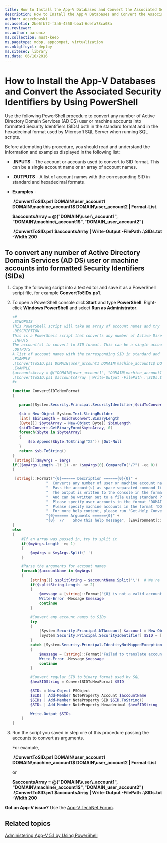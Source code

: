 ```yaml
---
title: How to Install the App-V Databases and Convert the Associated Security Identifiers by Using PowerShell
description: How to Install the App-V Databases and Convert the Associated Security Identifiers by Using PowerShell
author: aczechowski
ms.assetid: 2be6fb72-f3a6-4550-bba1-6defa78ca08a
ms.reviewer:
ms.author: aaroncz
ms.collection: must-keep
ms.pagetype: mdop, appcompat, virtualization
ms.mktglfcycl: deploy
ms.sitesec: library
ms.date: 06/16/2016
---
```


# How to Install the App-V Databases and Convert the Associated Security Identifiers by Using PowerShell

Use the following PowerShell procedure to convert any number of Active Directory Domain Services (AD DS) user or machine accounts into formatted Security Identifiers (SIDs) both in the standard format and in the hexadecimal format used by Microsoft SQL Server when running SQL scripts.

Before attempting this procedure, you should read and understand the information and examples displayed in the following list:

- **.INPUTS** – The account or accounts used to convert to SID format. This can be a single account name or an array of account names.

- **.OUTPUTS** - A list of account names with the corresponding SID in standard and hexadecimal formats.

- **Examples** -

    **.\\ConvertToSID.ps1 DOMAIN\\user\_account1 DOMAIN\\machine\_account1$ DOMAIN\\user\_account2 | Format-List**.

    **$accountsArray = @("DOMAIN\\user\_account1", "DOMAIN\\machine\_account1$", "DOMAIN\_user\_account2")**

    **.\\ConvertToSID.ps1 $accountsArray | Write-Output -FilePath .\\SIDs.txt -Width 200**

## To convert any number of Active Directory Domain Services (AD DS) user or machine accounts into formatted Security Identifiers (SIDs)

1. Copy the following script into a text editor and save it as a PowerShell script file, for example **ConvertToSIDs.ps1**.
1. To open a PowerShell console click **Start** and type **PowerShell**. Right-click **Windows PowerShell** and select **Run as Administrator**.

   ```powershell
   <#
   .SYNOPSIS
   This PowerShell script will take an array of account names and try to convert each of them to the corresponding SID in standard and hexadecimal formats.
   .DESCRIPTION
   This is a PowerShell script that converts any number of Active Directory (AD) user or machine accounts into formatted Security Identifiers (SIDs) both in the standard format and in the hexadecimal format used by SQL server when running SQL scripts.
   .INPUTS
   The account(s) to convert to SID format. This can be a single account name or an array of account names. Please see examples below.
   .OUTPUTS
   A list of account names with the corresponding SID in standard and hexadecimal formats
   .EXAMPLE
   .\ConvertToSID.ps1 DOMAIN\user_account1 DOMAIN\machine_account1$ DOMAIN\user_account2 | Format-List
   .EXAMPLE
   $accountsArray = @("DOMAIN\user_account1", "DOMAIN\machine_account1$", "DOMAIN_user_account2")
   .\ConvertToSID.ps1 $accountsArray | Write-Output -FilePath .\SIDs.txt -Width 200
   #>

   function ConvertSIDToHexFormat
   {

      param([System.Security.Principal.SecurityIdentifier]$sidToConvert)

      $sb = New-Object System.Text.StringBuilder
      [int] $binLength = $sidToConvert.BinaryLength
      [Byte[]] $byteArray = New-Object Byte[] $binLength
      $sidToConvert.GetBinaryForm($byteArray, 0)
      foreach($byte in $byteArray)
      {
          $sb.Append($byte.ToString("X2")) |Out-Null
      }
      return $sb.ToString()
   }
    [string[]]$myArgs = $args
   if(($myArgs.Length -lt 1) -or ($myArgs[0].CompareTo("/?") -eq 0))
   {

    [string]::Format("{0}====== Description ======{0}{0}" +
                  "  Converts any number of user or machine account names to string and hexadecimal SIDs.{0}" +
                  "  Pass the account(s) as space separated command line parameters. (For example 'ConvertToSID.ps1 DOMAIN\Account1 DOMAIN\Account2 ...'){0}" +
                  "  The output is written to the console in the format 'Account name    SID as string   SID as hexadecimal'{0}" +
                  "  And can be written out to a file using standard PowerShell redirection{0}" +
                  "  Please specify user accounts in the format 'DOMAIN\username'{0}" +
                  "  Please specify machine accounts in the format 'DOMAIN\machinename$'{0}" +
                  "  For more help content, please run 'Get-Help ConvertToSID.ps1'{0}" +
                  "{0}====== Arguments ======{0}" +
                  "{0}  /?    Show this help message", [Environment]::NewLine)
   }
   else
   {
       #If an array was passed in, try to split it
       if($myArgs.Length -eq 1)
       {
           $myArgs = $myArgs.Split(' ')
       }

       #Parse the arguments for account names
       foreach($accountName in $myArgs)
       {
           [string[]] $splitString = $accountName.Split('\')  # We're looking for the format "DOMAIN\Account" so anything that does not match, we reject
           if($splitString.Length -ne 2)
           {
               $message = [string]::Format("{0} is not a valid account name. Expected format 'Domain\username' for user accounts or 'DOMAIN\machinename$' for machine accounts.", $accountName)
               Write-Error -Message $message
               continue
           }

           #Convert any account names to SIDs
           try
           {
               [System.Security.Principal.NTAccount] $account = New-Object System.Security.Principal.NTAccount($splitString[0], $splitString[1])
               [System.Security.Principal.SecurityIdentifier] $SID = [System.Security.Principal.SecurityIdentifier]($account.Translate([System.Security.Principal.SecurityIdentifier]))
           }
           catch [System.Security.Principal.IdentityNotMappedException]
           {
               $message = [string]::Format("Failed to translate account object '{0}' to a SID. Please verify that this is a valid user or machine account.", $account.ToString())
               Write-Error -Message $message
               continue
           }

           #Convert regular SID to binary format used by SQL
           $hexSIDString = ConvertSIDToHexFormat $SID

           $SIDs = New-Object PSObject
           $SIDs | Add-Member NoteProperty Account $accountName
           $SIDs | Add-Member NoteProperty SID $SID.ToString()
           $SIDs | Add-Member NoteProperty Hexadecimal $hexSIDString

           Write-Output $SIDs
       }
   }
   ```

1. Run the script you saved in step one of this procedure passing the accounts to convert as arguments.

   For example,

   **.\\ConvertToSID.ps1 DOMAIN\\user\_account1 DOMAIN\\machine\_account1$ DOMAIN\\user\_account2 | Format-List**

   or

   **$accountsArray = @("DOMAIN\\user\_account1", "DOMAIN\\machine\_account1$", "DOMAIN\_user\_account2")**
   **.\\ConvertToSID.ps1 $accountsArray | Write-Output -FilePath .\\SIDs.txt -Width 200**

**Got an App-V issue?** Use the [App-V TechNet Forum](https://social.technet.microsoft.com/Forums/home?forum=mdopappv).

## Related topics

[Administering App-V 5.1 by Using PowerShell](administering-app-v-51-by-using-powershell.md)

